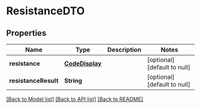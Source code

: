 # ResistanceDTO
## Properties

| Name | Type | Description | Notes |
|------------ | ------------- | ------------- | -------------|
| **resistance** | [**CodeDisplay**](CodeDisplay.md) |  | [optional] [default to null] |
| **resistanceResult** | **String** |  | [optional] [default to null] |

[[Back to Model list]](../README.md#documentation-for-models) [[Back to API list]](../README.md#documentation-for-api-endpoints) [[Back to README]](../README.md)

